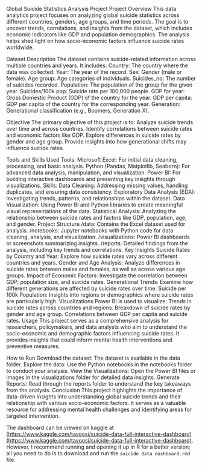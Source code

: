 Global Suicide Statistics Analysis Project
Project Overview
This data analytics project focuses on analyzing global suicide statistics across different countries, genders, age groups, and time periods. The goal is to uncover trends, correlations, and insights from the dataset, which includes economic indicators like GDP and population demographics. The analysis helps shed light on how socio-economic factors influence suicide rates worldwide.

Dataset Description
The dataset contains suicide-related information across multiple countries and years. It includes:
Country: The country where the data was collected.
Year: The year of the record.
Sex: Gender (male or female).
Age group: Age categories of individuals.
Suicides_no: The number of suicides recorded.
Population: The population of the group for the given year.
Suicides/100k pop: Suicide rate per 100,000 people.
GDP for year: Gross Domestic Product (GDP) of the country for the year.
GDP per capita: GDP per capita of the country for the corresponding year.
Generation: Generational classification (e.g., Boomers, Generation X).

Objective
The primary objective of this project is to:
Analyze suicide trends over time and across countries.
Identify correlations between suicide rates and economic factors like GDP.
Explore differences in suicide rates by gender and age group.
Provide insights into how generational shifts may influence suicide rates.

Tools and Skills Used
Tools:
Microsoft Excel: For initial data cleaning, processing, and basic analysis.
Python (Pandas, Matplotlib, Seaborn): For advanced data analysis, manipulation, and visualization.
Power BI: For building interactive dashboards and presenting key insights through visualizations.
Skills:
Data Cleaning: Addressing missing values, handling duplicates, and ensuring data consistency.
Exploratory Data Analysis (EDA): Investigating trends, patterns, and relationships within the dataset.
Data Visualization: Using Power BI and Python libraries to create meaningful visual representations of the data.
Statistical Analysis: Analyzing the relationship between suicide rates and factors like GDP, population, age, and gender.
Project Structure
/data: Contains the Excel dataset used for analysis.
/notebooks: Jupyter notebooks with Python code for data cleaning, analysis, and visualization.
/visualizations: Power BI dashboards or screenshots summarizing insights.
/reports: Detailed findings from the analysis, including key trends and correlations.
Key Insights
Suicide Rates by Country and Year: Explore how suicide rates vary across different countries and years.
Gender and Age Analysis: Analyze differences in suicide rates between males and females, as well as across various age groups.
Impact of Economic Factors: Investigate the correlation between GDP, population size, and suicide rates.
Generational Trends: Examine how different generations are affected by suicide rates over time.
Suicide per 100k Population: Insights into regions or demographics where suicide rates are particularly high.
Visualizations
Power BI is used to visualize:
Trends in suicide rates across countries and regions.
Breakdown of suicide rates by gender and age group.
Correlations between GDP per capita and suicide rates.
Usage
This project serves as a comprehensive analysis for researchers, policymakers, and data analysts who aim to understand the socio-economic and demographic factors influencing suicide rates. It provides insights that could inform mental health interventions and preventive measures.

How to Run
Download the dataset: The dataset is available in the data folder.
Explore the data: Use the Python notebooks in the notebooks folder to conduct your analysis.
View the Visualizations: Open the Power BI files or images in the visualizations folder for detailed data insights.
Generate Reports: Read through the reports folder to understand the key takeaways from the analysis.
Conclusion
This project highlights the importance of data-driven insights into understanding global suicide trends and their relationship with various socio-economic factors. It serves as a valuable resource for addressing mental health challenges and identifying areas for targeted intervention. 

The dashboard can be viewed on kaggle at [https://www.kaggle.com/tavoosi/suicide-data-full-interactive-dashboard](https://www.kaggle.com/tavoosi/suicide-data-full-interactive-dashboard). However, I recommend running and opening it up in R for a better version; all you need to do is to download and run the `suicide data dashboard.rmd` file. 


